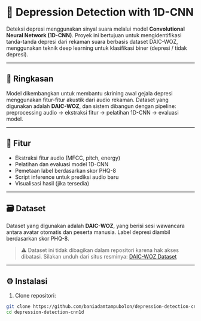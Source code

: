 # 🧠 Depression Detection with 1D-CNN

Deteksi depresi menggunakan sinyal suara melalui model **Convolutional Neural Network (1D-CNN)**. Proyek ini bertujuan untuk mengidentifikasi tanda-tanda depresi dari rekaman suara berbasis dataset DAIC-WOZ, menggunakan teknik deep learning untuk klasifikasi biner (depresi / tidak depresi).

---

## 📘 Ringkasan

Model dikembangkan untuk membantu skrining awal gejala depresi menggunakan fitur-fitur akustik dari audio rekaman. Dataset yang digunakan adalah **DAIC-WOZ**, dan sistem dibangun dengan pipeline: preprocessing audio → ekstraksi fitur → pelatihan 1D-CNN → evaluasi model.

---

## 🔧 Fitur

- Ekstraksi fitur audio (MFCC, pitch, energy)
- Pelatihan dan evaluasi model 1D-CNN
- Pemetaan label berdasarkan skor PHQ-8
- Script inference untuk prediksi audio baru
- Visualisasi hasil (jika tersedia)

---

## 🗃️ Dataset

Dataset yang digunakan adalah **DAIC-WOZ**, yang berisi sesi wawancara antara avatar otomatis dan peserta manusia. Label depresi diambil berdasarkan skor PHQ-8.

> ⚠️ Dataset ini tidak dibagikan dalam repositori karena hak akses dibatasi. Silakan unduh dari situs resminya: [DAIC-WOZ Dataset](https://dcapswoz.ict.usc.edu/)

---

## ⚙️ Instalasi

1. Clone repositori:

```bash
git clone https://github.com/baniadamtampubolon/depression-detection-cnn1d.git
cd depression-detection-cnn1d
